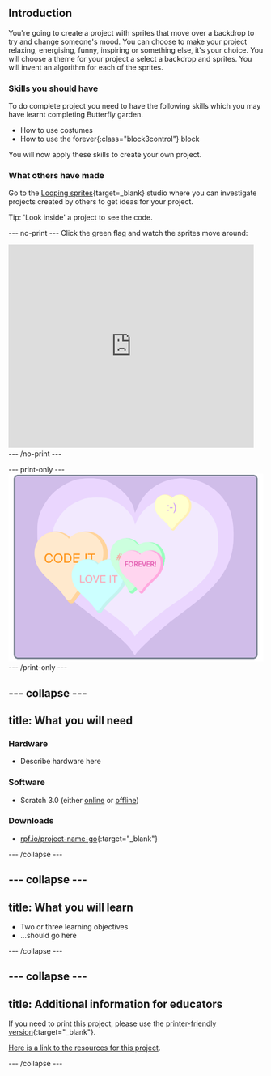 ## Introduction
You're going to create a project with sprites that move over a backdrop to try and change someone's mood. You can choose to make your project relaxing, energising, funny, inspiring or something else, it's your choice. You will choose a theme for your project a select a backdrop and sprites. You will invent an algorithm for each of the sprites.

### Skills you should have
To do complete project you need to have the following skills which you may have learnt completing Butterfly garden.
- How to use costumes
- How to use the forever{:class="block3control"} block

You will now apply these skills to create your own project.


### What others have made

Go to the [Looping sprites](https://scratch.mit.edu/studios/27014672){target=_blank} studio where you can investigate projects created by others to get ideas for your project. 

Tip: 'Look inside' a project to see the code. 

--- no-print ---
Click the green flag and watch the sprites move around:
<div class="scratch-preview">
  <iframe allowtransparency="true" width="485" height="402" src="https://scratch.mit.edu/projects/embed/407384474/?autostart=false" frameborder="0"></iframe>
</div>
--- /no-print ---

--- print-only ---
![Complete project](images/showcase_static.png)
--- /print-only ---

--- collapse ---
---
title: What you will need
---
### Hardware

+ Describe hardware here

### Software

+ Scratch 3.0 (either [online](http://rpf.io/scratchon) or [offline](http://rpf.io/scratchoff))

### Downloads

+ [rpf.io/project-name-go](http://rpf.io/project-name-go){:target="_blank"}

--- /collapse ---

--- collapse ---
---
title: What you will learn
---

+ Two or three learning objectives
+ ...should go here

--- /collapse ---

--- collapse ---
---
title: Additional information for educators
---

If you need to print this project, please use the [printer-friendly version](https://projects.raspberrypi.org/en/projects/project-name/print){:target="_blank"}.

[Here is a link to the resources for this project](http://rpf.io/project-name-go).

--- /collapse ---
